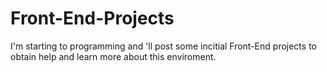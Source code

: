 # Front-End-Projects

I'm starting to programming and 'll post some incitial Front-End projects to obtain help and learn more about this enviroment. 
